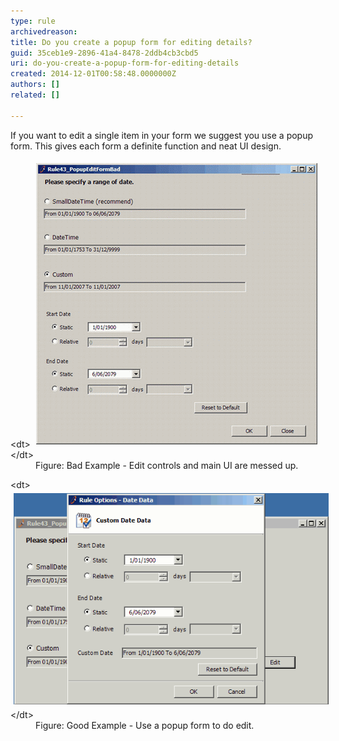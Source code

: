 ```yaml
---
type: rule
archivedreason: 
title: Do you create a popup form for editing details?
guid: 35ceb1e9-2896-41a4-8478-2ddb4cb3cbd5
uri: do-you-create-a-popup-form-for-editing-details
created: 2014-12-01T00:58:48.0000000Z
authors: []
related: []

---
```


If you want to edit a single item in your form we suggest you use a  popup form. This gives each form a definite function and neat UI design.

<!--endintro-->
<dl class="badImage">&lt;dt&gt;
      <img alt="without popup form" src="../../assets/NonePopupEditForm.gif" style="margin:5px;">
   &lt;/dt&gt;<dd>Figure: Bad Example - Edit controls and main UI are messed up.</dd></dl><dl class="goodImage">&lt;dt&gt;
      <img alt="with popup edit form" src="../../assets/PopupEditForm.gif" style="margin:5px;">
   &lt;/dt&gt;<dd>Figure: Good Example - Use a popup form to do edit.</dd></dl>

